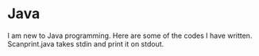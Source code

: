 # Java

I am new to Java programming. Here are some of the codes I have written.
Scanprint.java takes stdin and print it on stdout.

